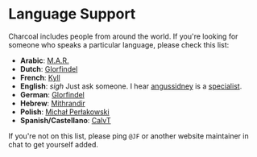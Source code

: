 # Language Support

Charcoal includes people from around the world. If you're looking for someone who speaks a particular language, please check this list:

* **Arabic**: [M.A.R.](http://stackexchange.com/users/3841881/m-a-r)
* **Dutch**: [Glorfindel](http://stackexchange.com/users/6085540/glorfindel)
* **French**: [Kyll](http://stackexchange.com/users/5221606/kyll)
* **English**: *sigh* Just ask someone. I hear [angussidney](http://stackexchange.com/users/5869449/angussidney) is a [specialist](https://chat.stackexchange.com/transcript/message/38049627#38049627).
* **German**: [Glorfindel](http://stackexchange.com/users/6085540/glorfindel)
* **Hebrew**: [Mithrandir](http://stackexchange.com/users/5129611/mithrandir)
* **Polish**: [Michał Perłakowski](http://stackexchange.com/users/4768421/micha%c5%82-per%c5%82akowski)
* **Spanish/Castellano**: [CalvT](http://stackexchange.com/users/1245478/calvt)

If you're not on this list, please ping `@JF` or another website maintainer in chat to get yourself added. 
